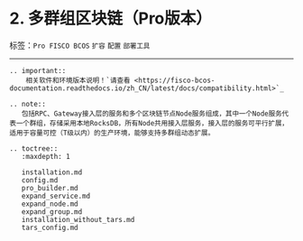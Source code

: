 # 2. 多群组区块链（Pro版本）


标签：``Pro FISCO BCOS`` ``扩容`` ``配置`` ``部署工具``

------------

```eval_rst
.. important::
    相关软件和环境版本说明！`请查看 <https://fisco-bcos-documentation.readthedocs.io/zh_CN/latest/docs/compatibility.html>`_
```

```eval_rst
.. note::
   包括RPC、Gateway接入层的服务和多个区块链节点Node服务组成，其中一个Node服务代表一个群组，存储采用本地RocksDB，所有Node共用接入层服务，接入层的服务可平行扩展，适用于容量可控（T级以内）的生产环境，能够支持多群组动态扩展。
```

```eval_rst
.. toctree::
   :maxdepth: 1

   installation.md
   config.md
   pro_builder.md
   expand_service.md
   expand_node.md
   expand_group.md
   installation_without_tars.md
   tars_config.md
```
